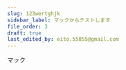 ```yaml
---
slug: 123wertghjk
sidebar_label: マックからテストします
file_order: 3
draft: true
last_edited_by: eito.55855@gmail.com
---
```

マック